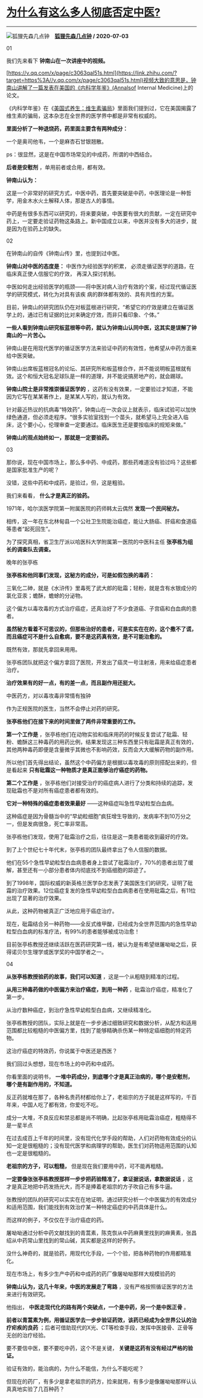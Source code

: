 # [为什么有这么多人彻底否定中医?](https://www.zhihu.com/answer/1316509858)

--------------------------------------------------------------

![狐狸先森几点钟](https://pic4.zhimg.com/v2-12d52237a2211d5ab6f219924fb3fe8f.jpg?source=1940ef5c "狐狸先森几点钟")&emsp;**[狐狸先森几点钟](https://www.zhihu.com/people/xue-hu-56-13) / 2020-07-03**

01


我们先来看下 **钟南山在一次讲座中的视频。** 

[https://v.qq.com/x/page/c3063qal51s.html](https://link.zhihu.com/?target=https%3A//v.qq.com/x/page/c3063qal51s.html)视频大致的意思是，钟南山讲解了一篇发表在美国的《内科学年鉴》(Annalsof Internal Medicine)上的论文。

《内科学年鉴》在《[美国式养生：维生素骗局](https://link.zhihu.com/?target=http%3A//mp.weixin.qq.com/s%3F__biz%3DMzIyNDM3NjA3OQ%3D%3D%26mid%3D2247489838%26idx%3D1%26sn%3Df9e03e524fefc747fe0d38515e862342%26chksm%3De80ebd4edf79345854f57f6695c7de2876eb2d191018aa36f8996eb2fde1cb1b847de00bd23d%26scene%3D21%23wechat_redirect)》里面我们提到过，它在美国揭露了维生素的骗局，这本杂志在全世界的医学界中都是非常有权威的。

 **里面分析了一种退烧药，药里面主要含有两种成分：** 

一个是奥司他韦，一个是麻杏石甘银翘散。

ps：很显然，这是在中国市场常见的中成药，所谓的中西结合。


 **后者是安慰剂** ，单用前者或合用，都有效。


 **钟南山认为：** 

这是一个非常好的研究方式，中医中药，首先要突破是中药，中医理论是一种哲学，用金木水火土解释人体，那是古人的事情。


中药是有很多东西可以研究的，将来要突破，中医要有很大的贡献，一定在研究中药上，一定要走验证药物这条路上。新中国成立以来，中医并没有多大的进步，就是因为在验药上的缺失。



02


在钟南山的自传《钟南山传》里，也提到过中医。

 **钟南山对中医的态度是：** 中医作为经验医学的积累， 必须走循证医学的道路，在临床真正使人信服它的疗效， 再深入探讨机制。

中医如何走出经验医学的瓶颈——将中医对病人治疗有效的个案，经过现代循证医学的研究模式，转化为对具有该疾 病的群体都有效的、具有共性的方案。

目前，钟南山的研究团队仍在对板蓝根进行研究，“希望它的疗效是建立在循证医学上的，通过已有证据的比对来确定疗效，而非只看印象、个体。”

 **一些人看到钟南山研究板蓝根等中药，就认为钟南山认同中医，这其实是误解了钟南山的一片苦心。** 


钟南山是在用现代医学的循证医学方法来验证中药的有效性，他希望从中药方面来给中医突破。

钟南山出席板蓝根冠名的论坛、其研究所和板蓝根合作，并不能说明板蓝根就有效。这个和恒大冠名足球队是一样的道理，并不能说搞房地产的，就会踢球。


 **钟南山院士是非常推崇循证医学的** ，这药有没有效果，一定要验过才知道，不能因为它写在某某著作上，是某某人写的，就认为有效。

针对最近热议的抗病毒“特效药”，钟南山在一次会议上就表示，临床试验可以加快绿色通道，但必须走程序。“很多实验室找到一个苗头，就希望马上完全进入临床，这个要小心，伦理审查一定要通过。临床医生还是要按临床的规矩来做。”


 **钟南山的观点始终如一，那就是一定要验药。** 



03


那你说，现在中国市场上，那么多中药、中成药，那些药难道没有验过吗？这些都是国家批准生产的呢？

没错，这些中药和中成药，是验过，但，这是粗验。


我们来看看， **什么才是真正的验药。** 

1971年，哈尔滨医学院第一附属医院的药师韩太云偶然 **发现一个民间秘方。** 

相传，这一年在东北林甸县一个公社卫生院能治癌症，能让大肠癌、肝癌和食道癌等患者“起死回生”。

为了探究真相，省卫生厅派以哈医科大学附属第一医院的中医科主任 **张亭栋为组长的调查队去调查。** 

晚年的张亭栋


 **张亭栋和他同事们发现，这秘方的成分，可是如假包换的毒药：** 

三氧化二砷，就是《水浒传》里毒死了武大郎的砒霜；轻粉，就是含有水银成分的氯化亚汞；蟾酥，蟾蜍的分泌物。

这个偏方以毒攻毒的方式治疗癌症，还真治好了不少食道癌、子宫癌和白血病的患者。

 **虽然秘方看着不可思议的，但那些治好的患者，可是实实在在的，这个撒不了谎，而且癌症可不是什么自愈病，要不是这药真有效，是不可能治愈的。** 


既然有效，那就先拿回来用用。

张亭栋团队就把这个偏方拿回了医院，开发出了癌灵一号注射液，用来给癌症患者治疗。

 **治疗效果有的好一点，有的差一点，而且副作用还挺大。** 

中医药方，对以毒攻毒非常情有独钟


作为正规医院的医生，当然不会停止对药的研究。


 **张亭栋他们在接下来的时间里做了两件非常重要的工作。** 


 **第一个工作是** ，张亭栋他们在动物实验和临床用药的时候反复尝试了砒霜、轻粉、蟾酥这三种毒药的用药比例，结果发现这三种东西里只有砒霜是真正有效的，其他两种毒药即便是含量微乎其微也不影响药效，反而会大大缓解药物的副作用。

所以他们首先得出结论，虽然这个中药偏方是根据以毒攻毒的原则搭配出来的，但是看起来 **只有砒霜这一种物质才是真正能够治疗癌症的药物。** 

 **第二个工作是** ，张亭栋他们对接受治疗的癌症病人进行了分类和持续的追踪，发现砒霜也不是对所有癌症患者都有效的。

 **它对一种特殊的癌症患者效果最好** ——这种癌症叫急性早幼粒型白血病。

这种癌症是因为骨髓当中的“早幼粒细胞”疯狂增生导致的，发病率不到10万分之一，但是发病很急，死亡率非常高。

张亭栋他们发现，使用了砒霜治疗之后，往往是这一类患者能收到最好的疗效。


到了上个世纪七十年代末，张亭栋的团队最终拿出了令人信服的数据。

他们在55个急性早幼粒型白血病患者身上尝试了砒霜治疗，70%的患者出现了缓解，甚至还有一小部分患者体内彻底找不到癌细胞的踪迹了。

到了1998年，国际权威的新英格兰医学杂志发表了美国医生们的研究，证明了砒霜的治疗效果。12位癌症复发的急性早幼粒型白血病患者在使用砒霜之后，有11位出现了显著的治疗效果。

从此，这种药物被真正广泛地应用于癌症治疗。


现在，砒霜结合另一种药物——全反式维甲酸，已经成为全世界范围内的急性早幼粒型白血病的标准疗法，有99%的患者能够被成功治愈！

目前张亭栋教授还继续活跃在医药研究第一线，被认为是有希望继屠呦呦之后，获得诺贝尔生理学或医学奖的中国学者之一。



04



 **从张亭栋教授验药的故事，我们可以知道** ，这是一个从粗糙到精准的过程。

 **从用三种毒药做的中医偏方来治疗癌症，到用一种药** ，砒霜治疗癌症，精准化了第一步。

从治疗数种癌症，到治疗急性早幼粒型白血病，又继续精准化。

张亭栋教授的团队，实际上就是在一步步通过细致研究和数据分析，从配方和适用范围都比较粗糙的中医偏方里，找到了能够精确杀伤某一种特定癌细胞的特定药物。


这治疗癌症的特效药，你说属于中医还是西医？


我们回过头想想，现在市场上的中药和中成药。

你看里面的说明书， **一堆中药成分，到底哪个才是真正治病的，哪个是安慰剂，哪个是有副作用的，不知道。** 

反正药就堆在那了，各种名贵药材都给你上了，老祖宗的方子就是这样写的，千百年来，中国人吃了都有效，你爱吃不吃。

成分一大堆，不良反应和禁忌都是尚不明确，比起张亭栋用砒霜治癌症，粗糙得不是一星半点


在过去成百上千年的时间里，没有现代化学手段的帮助，人们对药物有效成分的认知一定是很粗糙的；没有现代医学和病理学的帮助，医生们对药物适用范围的认知也一定是很粗糙的。

 **老祖宗的方子，可以粗糙，** 但是现在我们要用中药，可不能再粗糙。


 **一定要像张张亭栋教授那样一步步把药验精准了，拿证据说话，拿数据说话** ，这才是真正地把中药发扬光大，而不是捧着老祖宗的方子吹自己有多牛逼。

张教授的团队的研究可以实实在在地证明，通过研究分析一个中医偏方的有效成分和适用范围，我们能找到有效治疗某一种特定癌症的中药具体是什么。

而这样的例子，不仅仅在于治疗癌症的药。

屠呦呦通过分析中药文献找到的青蒿素，陈克恢从中药麻黄里找到的麻黄素，张昌绍从中药常山里找到的常山碱，其实都是这样的好例子。

没什么神奇的，就是验药，用现代化手段，一个个验，把各种药物的作用都精准化。

现在市场上，有多少生产中药和中成药的药厂像屠呦呦那样大规模验药的


 **钟南山认为，这几十年来，中医的发展走了弯路** ，没有严格按照循证医学的方法来进行有效研究。

他指出， **中医走现代化的路有两个突破点，一个是中药，另一个是中医正骨** 。

 **前者以青蒿素为例，用循证医学去一步步验证药效，该药已经成为全世界公认的治疗疟疾的良药** ；后者可借助现代的X光、CT等检查手段，发挥中医接骨、正骨等无创的治疗经验。

要不要信中医，要不要吃中药，这个不是关键， **关键是这药有没有经过严格的验证。** 

验证有效的，能治病的，为什么不能信，为什么不能吃呢？

但现在的药厂，有多少是拿老祖宗的药方，捡来就用，有多少是像屠呦呦那样认认真真地实验了几百种药？







